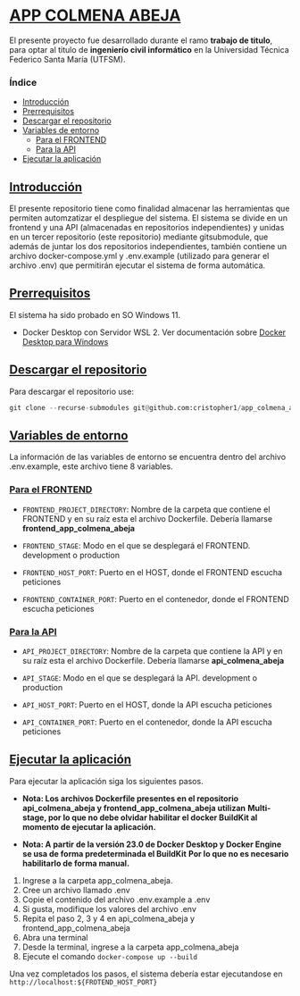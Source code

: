 <style> body { text-aling: justify; } </style>
# [APP COLMENA ABEJA](#indice)

El presente proyecto fue desarrollado durante el ramo **trabajo de titulo**, para optar al titulo de **ingenierío civil informático** en la Universidad Técnica Federico Santa María (UTFSM).

### <a id="indice"></a>Índice

* <a id="introduccion"></a>[Introducción](#Introducción)
* <a id="prerrequisitos"></a> [Prerrequisitos](#Prerrequisitos)
* <a id="descarga"></a> [Descargar el repositorio](#Descargar-el-repositorio)
* <a id="entorno"></a>[Variables de entorno](#Variables-de-entorno)
  * <a id="entorno-frontend"></a>[Para el FRONTEND](#Para-el-FRONTEND)
  * <a id="entorno-api"></a>[Para la API](#Para-la-API)
* <a id="run"></a>[Ejecutar la aplicación](#Ejecutar-la-aplicación)

## [Introducción](#introduccion)

El presente repositorio tiene como finalidad almacenar las herramientas que permiten automzatizar el
despliegue del sistema. El sistema se divide en un frontend y una API (almacenadas en repositorios independientes)
y unidas en un tercer repositorio (este repositorio) mediante gitsubmodule, que además de juntar los dos
repositorios independientes, también contiene un archivo docker-compose.yml y .env.example (utilizado
para generar el archivo .env) que permitirán ejecutar el sistema de forma automática.

## [Prerrequisitos](#prerrequisitos)

El sistema ha sido probado en SO Windows 11.

* Docker Desktop con Servidor WSL 2. Ver documentación sobre [Docker Desktop para Windows](https://docs.docker.com/desktop/install/windows-install/)

## [Descargar el repositorio](#descarga)

Para descargar el repositorio use:

```python
git clone --recurse-submodules git@github.com:cristopher1/app_colmena_abeja.git
```

## [Variables de entorno](#entorno)

La información de las variables de entorno se encuentra dentro del archivo .env.example, este archivo
tiene 8 variables.

### [Para el FRONTEND](#entorno-frontend)

* `FRONTEND_PROJECT_DIRECTORY`: Nombre de la carpeta que contiene el FRONTEND y en su raíz esta el
archivo Dockerfile. Debería llamarse **frontend_app_colmena_abeja**

* `FRONTEND_STAGE`: Modo en el que se desplegará el FRONTEND. development o production

* `FRONTEND_HOST_PORT`: Puerto en el HOST, donde el FRONTEND escucha peticiones

* `FRONTEND_CONTAINER_PORT`: Puerto en el contenedor, donde el FRONTEND escucha peticiones

### [Para la API](#entorno-api)

* `API_PROJECT_DIRECTORY`: Nombre de la carpeta que contiene la API y en su raíz esta el
archivo Dockerfile. Debería llamarse **api_colmena_abeja**

* `API_STAGE`: Modo en el que se desplegará la API. development o production

* `API_HOST_PORT`: Puerto en el HOST, donde la API escucha peticiones

* `API_CONTAINER_PORT`: Puerto en el contenedor, donde la API escucha peticiones

## [Ejecutar la aplicación](#run)

Para ejecutar la aplicación siga los siguientes pasos.

* **Nota: Los archivos Dockerfile presentes en el repositorio api_colmena_abeja y frontend_app_colmena_abeja utilizan**
**Multi-stage, por lo que no debe olvidar habilitar el docker BuildKit al momento de ejecutar la aplicación.**

* **Nota: A partir de la versión 23.0 de Docker Desktop y Docker Engine se usa de forma predeterminada el BuildKit**
**Por lo que no es necesario habilitarlo de forma manual.**

1. Ingrese a la carpeta app_colmena_abeja.
2. Cree un archivo llamado .env
3. Copie el contenido del archivo .env.example a .env
4. Si gusta, modifique los valores del archivo .env
5. Repita el paso 2, 3 y 4 en api_colmena_abeja y frontend_app_colmena_abeja
6. Abra una terminal
7. Desde la terminal, ingrese a la carpeta app_colmena_abeja
8. Ejecute el comando `docker-compose up --build`

Una vez completados los pasos, el sistema debería estar ejecutandose en `http://localhost:${FROTEND_HOST_PORT}`
